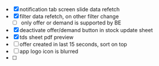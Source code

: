 - [x] notification tab screen slide data refetch
- [x] filter data refetch, on other filter change
	- [ ] only offer or demand is supported by BE
- [x] deactivate offer/demand button in stock update sheet
- [x] tds sheet pdf preview
- [ ] offer created in last 15 seconds, sort on top
- [ ] app logo icon is blurred
- [ ] 